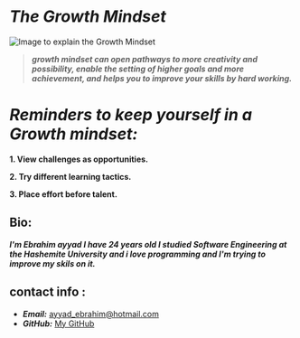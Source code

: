 # *The Growth Mindset*
![Image to explain the Growth Mindset](https://3kllhk1ibq34qk6sp3bhtox1-wpengine.netdna-ssl.com/wp-content/uploads/2015/11/growth-mindset.png)
>***growth mindset can open pathways to more creativity and possibility, enable the setting of higher goals and more achievement, and helps you to improve your skills by hard working.***


# *Reminders to keep yourself in a Growth mindset:*
**1. View challenges as opportunities.**

**2. Try different learning tactics.**

**3. Place effort before talent.**

## Bio:
***I'm Ebrahim ayyad I have 24 years old I studied Software Engineering at the Hashemite University and i love programming and I'm trying to improve my skils on it.***

## contact info :
- ***Email:*** [ayyad_ebrahim@hotmail.com](mailto:ayyad_ebrahim@hotmail.com)
- ***GitHub:*** [My GitHub](https://github.com/ebrahimayyad11)



